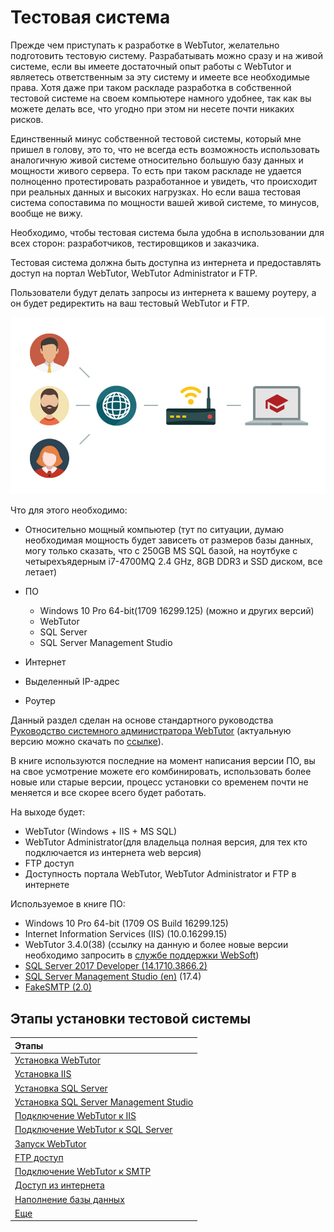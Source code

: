 # Тестовая система

Прежде чем приступать к разработке в WebTutor, желательно подготовить тестовую систему. Разрабатывать можно сразу и на живой системе, если вы имеете достаточный опыт работы с WebTutor и являетесь ответственным за эту систему и имеете все необходимые права. Хотя даже при таком раскладе разработка в собственной тестовой системе на своем компьютере намного удобнее, так как вы можете делать все, что угодно при этом ни несете почти никаких рисков.

Единственный минус собственной тестовой системы, который мне пришел в голову, это то, что не всегда есть возможность использовать аналогичную живой системе относительно большую базу данных и мощности живого сервера. То есть при таком раскладе не удается полноценно протестировать разработанное и увидеть, что происходит при реальных данных и высоких нагрузках. Но если ваша тестовая система сопоставима по мощности вашей живой системе, то минусов, вообще не вижу.

Необходимо, чтобы тестовая система была удобна в использовании для всех сторон: разработчиков, тестировщиков и заказчика.

Тестовая система должна быть доступна из интернета и предоставлять доступ на портал WebTutor, WebTutor Administrator и FTP.

Пользователи будут делать запросы из интернета к вашему роутеру, а он будет редиректить на ваш тестовый WebTutor и FTP.

![](/TestSystem/1.jpg)

Что для этого необходимо:

* Относительно мощный компьютер \(тут по ситуации, думаю необходимая мощность будет зависеть от размеров базы данных, могу только сказать, что c 250GB MS SQL базой, на ноутбуке с четырехъядерным i7-4700MQ 2.4 GHz, 8GB DDR3 и SSD диском, все летает\)
* ПО

  * Windows 10 Pro 64-bit\(1709 16299.125\) \(можно и других версий\)
  * WebTutor
  * SQL Server
  * SQL Server Management Studio

* Интернет

* Выделенный IP-адрес

* Роутер

Данный раздел сделан на основе стандартного руководства [Руководство системного администратора WebTutor](/TestSystem/WebTutorInstallation.pdf) \(актуальную версию можно скачать по [ссылке](http://news.websoft.ru/view_doc.html?mode=doc_type&object_id=5486421379493803019&doc_id=5900009198344233385&section_id=5903427210833450983)\).

В книге используются последние на момент написания версии ПО, вы на свое усмотрение можете его комбинировать, использовать более новые или старые версии, процесс установки со временем почти не меняется и все скорее всего будет работать.

На выходе будет:

* WebTutor \(Windows + IIS + MS SQL\)
* WebTutor Administrator\(для владельца полная версия, для тех кто подключается из интернета web версия\)
* FTP доступ
* Доступность портала WebTutor, WebTutor Administrator и FTP в интернете

Используемое в книге ПО:

* Windows 10 Pro 64-bit \(1709  OS Build 16299.125\)
* Internet Information Services \(IIS\) \(10.0.16299.15\)
* WebTutor 3.4.0\(38\) \(ссылку на данную и более новые версии необходимо запросить в [службе поддержки WebSoft](http://news.websoft.ru)\)
* [SQL Server 2017 Developer \(14.1710.3866.2\)](https://www.microsoft.com/ru-ru/sql-server/developer-tools)
* [SQL Server Management Studio \(en\)](https://go.microsoft.com/fwlink/?linkid=864329&clcid=0x409) \(17.4\)
* [FakeSMTP \(2.0\)](http://nilhcem.com/FakeSMTP/download.html)

## Этапы установки тестовой системы

| Этапы |
| :--- |
| [Установка WebTutor](/TestSystem/InstallationWebTutor/README.md) |
| [Установка IIS](/TestSystem/InstallationIIS/README.md) |
| [Установка SQL Server](/TestSystem/InstallationSQLServer/README.md) |
| [Установка SQL Server Management Studio](/TestSystem/InstallationSSMS/README.md) |
| [Подключение WebTutor к IIS](/TestSystem/ConnectingWebTutorToIIS/README.md) |
| [Подключение WebTutor к SQL Server](/TestSystem/ConnectingWebTutorToSQLServer/README.md) |
| [Запуск WebTutor](/TestSystem/StartWebTutor/README.md) |
| [FTP доступ](/TestSystem/FTPAccess/README.md) |
| [Подключение WebTutor к SMTP](/TestSystem/ConnectingWebTutorToSMTP/README.md) |
| [Доступ из интернета](/TestSystem/InternetAccess/README.md) |
| [Наполнение базы данных](/TestSystem/FillingDatabase/README.md) |
| [Еще](/TestSystem/EvenMore/README.md) |



